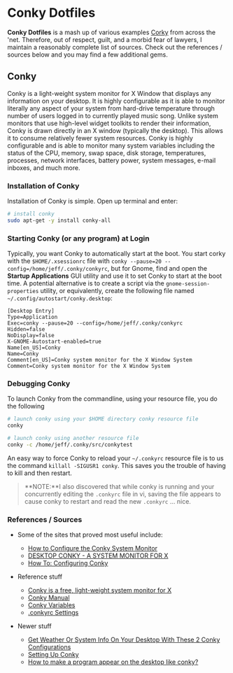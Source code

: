 <!--
Maintainer:   jeffskinnerbox@yahoo.com / www.jeffskinnerbox.me
Version:      1.0.4
-->

# Conky Dotfiles
**Conky Dotfiles** is a mash up of various examples [Corky][01] from across the 'net.
Therefore, out of respect, guilt, and a morbid fear of lawyers,
I maintain a reasonably complete list of sources.
Check out the references / sources below and you may find a few additional gems.

## Conky
Conky is a light-weight system monitor for X Window that displays any information on your desktop.
It is highly configurable as it is able to monitor literally any aspect of your system
from hard-drive temperature through number of users logged in to currently played music song.
Unlike system monitors that use high-level widget toolkits to render their information,
Conky is drawn directly in an X window (typically the desktop).
This allows it to consume relatively fewer system resources.
Conky is highly configurable and is able to monitor many system variables
including the status of the CPU, memory, swap space, disk storage, temperatures,
processes, network interfaces, battery power, system messages, e-mail inboxes, and much more.

### Installation of Conky
Installation of Conky is simple. Open up terminal and enter:

```bash
# install conky
sudo apt-get -y install conky-all
```

### Starting Conky (or any program) at Login
Typically, you want Conky to automatically start at the boot.
You start corky with the `$HOME/.xsessionrc` file with
`conky --pause=20 --config=/home/jeff/.conky/conkyrc`,
but for Gnome, find and open the **Startup Applications** GUI utility
and use it to set Conky to start at the boot time.
A potential alternative is to create a script via the `gnome-session-properties` utility,
or equivalently, create the following file named `~/.config/autostart/conky.desktop`:

```
[Desktop Entry]
Type=Application
Exec=conky --pause=20 --config=/home/jeff/.conky/conkyrc
Hidden=false
NoDisplay=false
X-GNOME-Autostart-enabled=true
Name[en_US]=Conky
Name=Conky
Comment[en_US]=Conky system monitor for the X Window System
Comment=Conky system monitor for the X Window System
```

### Debugging Conky
To launch Conky from the commandline, using your resource file,
you do the following

```bash
# launch conky using your $HOME directory conky resource file
conky

# launch conky using another resource file
conky -c /home/jeff/.conky/src/conkytest
```

An easy way to force Conky to reload your `~/.conkyrc`
resource file is to us the command `killall -SIGUSR1 conky`.
This saves you the trouble of having to kill and then restart.

>**NOTE:**I also discovered that  while conky is running
>and your concurrently editing the `.conkyrc` file in vi,
>saving the file appears to cause conky to restart and read the new `.conkyrc` … nice.

### References / Sources
* Some of the sites that proved most useful include:
    * [How to Configure the Conky System Monitor](http://mylinuxramblings.wordpress.com/2010/03/23/how-to-configure-the-conky-system-monitor/)
    * [DESKTOP CONKY - A SYSTEM MONITOR FOR X](http://crunchbanglinux.org/wiki/conky)
    * [How To: Configuring Conky](http://lusule.wordpress.com/2008/08/07/how-to-4/)

* Reference stuff
    * [Conky is a free, light-weight system monitor for X](http://conky.sourceforge.net/index.html)
    * [Conky Manual](http://conky.sourceforge.net/docs.html)
    * [Conky Variables](http://conky.sourceforge.net/variables.html)
    * [.conkyrc Settings](http://conky.sourceforge.net/config_settings.html)

* Newer stuff
    * [Get Weather Or System Info On Your Desktop With These 2 Conky Configurations](http://www.webupd8.org/2013/05/get-weather-or-system-info-on-your.html#more)
    * [Setting Up Conky](https://help.ubuntu.com/community/SettingUpConky)
    * [How to make a program appear on the desktop like conky?](http://lifehacker.com/294005/embed-a-terminal-in-the-desktop-with-compiz-fusion)



[01]:http://conky.sourceforge.net/
